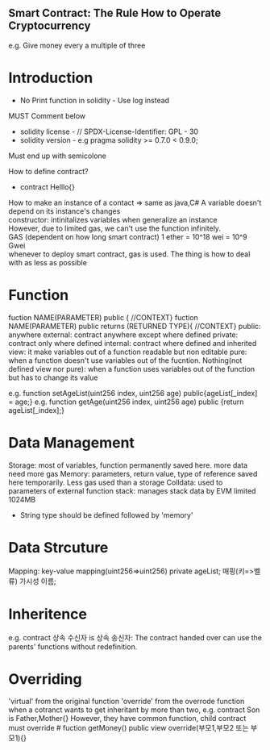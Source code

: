 ## Smart Contract: The Rule How to Operate Cryptocurrency 
e.g. Give money every a multiple of three

# Introduction
* No Print function in solidity - Use log instead

MUST Comment below
* solidity license - // SPDX-License-Identifier: GPL - 30
* solidity version - e.g pragma solidity >= 0.7.0 < 0.9.0;

Must end up with semicolone

How to define contract?
- contract Helllo{}

How to make an instance of a contact => same as java,C#
A variable doesn't depend on its instance's changes  
constructor: intinitalizes variables when generalize an instance  
However, due to limited gas, we can't use the function infinitely.  
GAS (dependent on how long smart contract)  1 ether = 10^18 wei = 10^9 Gwei   
whenever to deploy smart contract, gas is used. The thing is how to deal with as less as possible

# Function
fuction NAME(PARAMETER) public { //CONTEXT}
fuction NAME(PARAMETER) public returns (RETURNED TYPE){ //CONTEXT}
public: anywhere
external: contract anywhere except where defined
private: contract only where defined
internal: contract where defined and inherited 
view: it make variables out of a function readable but non editable
pure: when a function doesn't use variables out of the fucntion.
Nothing(not defined view nor pure): when a function uses variables out of the function but has to change its value

e.g. function setAgeList(uint256 index, uint256 age) public{ageList[_index] = age;}
e.g. function getAge(uint256 index, uint256 age) public {return ageList[_index];}

# Data Management
Storage: most of variables, function permanently saved here. more data need more gas
Memory: parameters, return value, type of reference saved here temporarily. Less gas used than a storage
Colldata: used to parameters of external function
stack: manages stack data by EVM limited 1024MB
* String type should be defined followed by 'memory'


# Data Strcuture
Mapping: key-value
mapping(uint256=>uint256) private ageList;
매핑(키=>벨류) 가시성 이름;
 

# Inheritence
e.g. contract 상속 수신자 is 상속 송신자: The contract handed over can use the parents' functions without redefinition.

# Overriding
'virtual' from the original function
'override' from the overrode function
when a cotranct wants to get inheritant by more than two,
e.g. contract Son is Father,Mother{}
However, they have common function, child contract must override # fuction getMoney() public view override(부모1,부모2 또는 부모1){}
